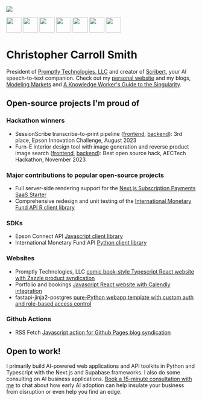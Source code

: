 ![](https://www.codewars.com/users/chriscarrollsmith/badges/large)

<img src="https://cdn.jsdelivr.net/gh/devicons/devicon@latest/icons/javascript/javascript-original.svg" height="40px" /> <img src="https://cdn.jsdelivr.net/gh/devicons/devicon@latest/icons/typescript/typescript-original.svg" height="40px" /> <img src="https://cdn.jsdelivr.net/gh/devicons/devicon@latest/icons/python/python-original.svg" height="40px" /> <img src="https://cdn.jsdelivr.net/gh/devicons/devicon@latest/icons/r/r-original.svg" height="40px" /> <img src="https://cdn.jsdelivr.net/gh/devicons/devicon@latest/icons/react/react-original.svg" height="40px" /> <img src="https://cdn.jsdelivr.net/gh/devicons/devicon@latest/icons/nextjs/nextjs-original.svg" height="40px" /> <img src="https://cdn.jsdelivr.net/gh/devicons/devicon@latest/icons/supabase/supabase-original.svg" height="40px" />

# Christopher Carroll Smith
            
President of [Promptly Technologies, LLC](https://promptlytechnologies.com/) and creator of [Scribert](https://scribert.com), your AI speech-to-text companion. Check out my [personal website](https://christophercarrollsmith.com/) and my blogs, [Modeling Markets](https://modelingmarkets.substack.com/) and [A Knowledge Worker's Guide to the Singularity](https://knowledgeworkersguide.substack.com/).

## Open-source projects I'm proud of

### Hackathon winners

- SessionScribe transcribe-to-print pipeline ([frontend](https://github.com/chriscarrollsmith/session-scribe), [backend](https://github.com/chriscarrollsmith/session-scribe-whisper-api)): 3rd place, Epson Innovation Challenge, August 2023
- Furn-E interior design tool with image generation and reverse product image search ([frontend](https://github.com/TeamZombies/furne_frontend), [backend](https://github.com/TeamZombies/furne_backend_api)): Best open source hack, AECTech Hackathon, November 2023

### Major contributions to popular open-source projects

- Full server-side rendering support for the [Next.js Subscription Payments SaaS Starter](https://github.com/vercel/nextjs-subscription-payments)
- Comprehensive redesign and unit testing of the [International Monetary Fund API R client library](https://github.com/christophergandrud/imfr)

### SDKs

- Epson Connect API [Javascript client library](https://github.com/chriscarrollsmith/epson-connect-js)
- International Monetary Fund API [Python client library](https://github.com/chriscarrollsmith/imfp)

### Websites

- Promptly Technologies, LLC [comic book-style Typescript React website with Zazzle product syndication](https://github.com/Promptly-Technologies-LLC/Promptly-Technologies-LLC.github.io)
- Portfolio and bookings [Javascript React website with Calendly integration](https://github.com/chriscarrollsmith/christophercarrollsmith.com)
- fastapi-jinja2-postgres [pure-Python webapp template with custom auth and role-based access control](https://github.com/babafaqirchand/babafaqirchand.github.io)

### Github Actions

- RSS Fetch [Javascript action for Github Pages blog syndication](https://github.com/Promptly-Technologies-LLC/rss-fetch-action)

## Open to work!

I primarily build AI-powered web applications and API toolkits in Python and Typescript with the Next.js and Supabase frameworks. I also do some consulting on AI business applications. [Book a 15-minute consultation with me](https://christophercarrollsmith.com/#book) to chat about how early AI adoption can help insulate your business from disruption or even help you find an edge.

